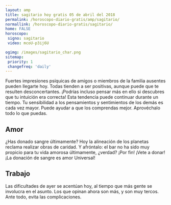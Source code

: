 ```yaml
---
layout: amp
title: sagitario hoy gratis 05 de abril del 2018 
permalink: /horoscopo-diario-gratis/amp/sagitario/
normallink: /horoscopo-diario-gratis/sagitario/
home: FALSE
horoscopo:
 signo: sagitario
 video: mcoU-p3ij6U

ogimg: /images/sagitario_char.png
sitemap:
 priority: 1
 changefreq: 'daily'
---
```



Fuertes impresiones psíquicas de amigos o miembros de la familia ausentes pueden llegarte hoy. Todas tienden a ser positivas, aunque puede que te resulten desconcertantes. ¡Podrías incluso pensar más en ello si descubres que tu intuición era correcta! Esta tendencia puede continuar durante un tiempo. Tu sensibilidad a los pensamientos y sentimientos de los demás es cada vez mayor. Puede ayudar a que los comprendas mejor. Aprovéchalo todo lo que puedas.

## Amor

¿Has donado sangre últimamente? Hoy la alineación de los planetas reclama realizar obras de caridad. Y afróntalo: el bar no ha sido muy propicio para tu vida amorosa últimamente, ¿verdad? ¡Por fin! ¡Vete a donar! ¡La donación de sangre es amor Universal!

## Trabajo

Las dificultades de ayer se acentúan hoy, al tiempo que más gente se involucra en el asunto. Los que opinan ahora son más, y son muy tercos. Ante todo, evita las complicaciones.